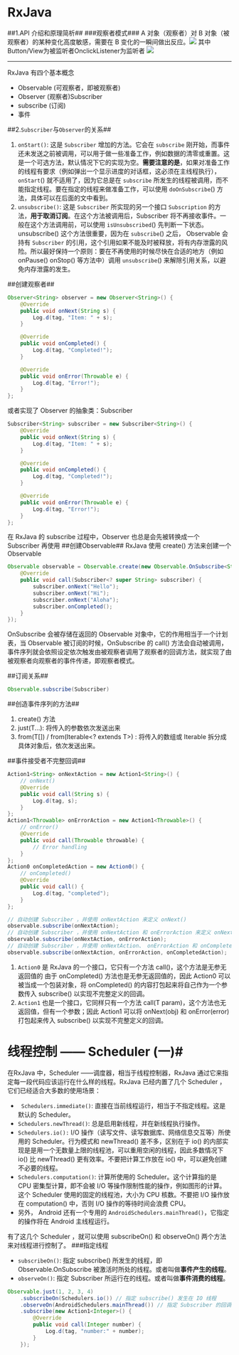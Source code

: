 # RxJava #
##1.API 介绍和原理简析##
###观察者模式###
A 对象（观察者）对 B 对象（被观察者）的某种变化高度敏感，需要在 B 变化的一瞬间做出反应。![](http://i.imgur.com/BI6kH4T.png)
其中Button/View为被监听者OnclickListener为监听者 
  ![](http://i.imgur.com/CuHQwHK.png)

----------

RxJava 有四个基本概念
- Observable (可观察者，即被观察者)
- Observer (观察者)Subscriber
- subscribe (订阅)
- 事件

##2.```Subscriber```与```Observer```的关系##
1. `onStart()`: 这是 `Subscriber` 增加的方法。它会在 `subscribe` 刚开始，而事件还未发送之前被调用，可以用于做一些准备工作，例如数据的清零或重置。这是一个可选方法，默认情况下它的实现为空。**需要注意的是**，如果对准备工作的线程有要求（例如弹出一个显示进度的对话框，这必须在主线程执行）， `onStart`() 就不适用了，因为它总是在 `subscribe` 所发生的线程被调用，而不能指定线程。要在指定的线程来做准备工作，可以使用 `doOnSubscribe`() 方法，具体可以在后面的文中看到。
2. `unsubscribe()`: 这是 `Subscriber` 所实现的另一个接口 `Subscription` 的方法，**用于取消订阅**。在这个方法被调用后，Subscriber 将不再接收事件。一般在这个方法调用前，可以使用 `isUnsubscribed`() 先判断一下状态。 unsubscribe() 这个方法很重要，因为在 `subscribe`() 之后， Observable 会持有 `Subscriber` 的引用，这个引用如果不能及时被释放，将有内存泄露的风险。所以最好保持一个原则：要在不再使用的时候尽快在合适的地方（例如 onPause() onStop() 等方法中）调用 `unsubscribe`() 来解除引用关系，以避免内存泄露的发生。

##创建观察者##
```java
Observer<String> observer = new Observer<String>() {
    @Override
    public void onNext(String s) {
        Log.d(tag, "Item: " + s);
    }

    @Override
    public void onCompleted() {
        Log.d(tag, "Completed!");
    }

    @Override
    public void onError(Throwable e) {
        Log.d(tag, "Error!");
    }
};
```
或者实现了 Observer 的抽象类：Subscriber
```java
Subscriber<String> subscriber = new Subscriber<String>() {
    @Override
    public void onNext(String s) {
        Log.d(tag, "Item: " + s);
    }

    @Override
    public void onCompleted() {
        Log.d(tag, "Completed!");
    }

    @Override
    public void onError(Throwable e) {
        Log.d(tag, "Error!");
    }
};
```
在 RxJava 的 subscribe 过程中，Observer 也总是会先被转换成一个 Subscriber 再使用
##创建Observable##
RxJava 使用 create() 方法来创建一个 Observable
```java
Observable observable = Observable.create(new Observable.OnSubscribe<String>() {
    @Override
    public void call(Subscriber<? super String> subscriber) {
        subscriber.onNext("Hello");
        subscriber.onNext("Hi");
        subscriber.onNext("Aloha");
        subscriber.onCompleted();
    }
});
```
OnSubscribe 会被存储在返回的 Observable 对象中，它的作用相当于一个计划表，当 Observable 被订阅的时候，OnSubscribe 的 call() 方法会自动被调用，事件序列就会依照设定依次触发由被观察者调用了观察者的回调方法，就实现了由被观察者向观察者的事件传递，即观察者模式。

##订阅关系##
```java
Observable.subscribe(Subscriber)
```

##创造事件序列的方法##
1. create() 方法
2. just(T...): 将传入的参数依次发送出来
3. from(T[]) / from(Iterable<? extends T>) : 将传入的数组或 Iterable 拆分成具体对象后，依次发送出来。

##事件接受者不完整回调##
```java
Action1<String> onNextAction = new Action1<String>() {
    // onNext()
    @Override
    public void call(String s) {
        Log.d(tag, s);
    }
};
Action1<Throwable> onErrorAction = new Action1<Throwable>() {
    // onError()
    @Override
    public void call(Throwable throwable) {
        // Error handling
    }
};
Action0 onCompletedAction = new Action0() {
    // onCompleted()
    @Override
    public void call() {
        Log.d(tag, "completed");
    }
};

// 自动创建 Subscriber ，并使用 onNextAction 来定义 onNext()
observable.subscribe(onNextAction);
// 自动创建 Subscriber ，并使用 onNextAction 和 onErrorAction 来定义 onNext() 和 onError()
observable.subscribe(onNextAction, onErrorAction);
// 自动创建 Subscriber ，并使用 onNextAction、 onErrorAction 和 onCompletedAction 来定义 onNext()、 onError() 和 onCompleted()
observable.subscribe(onNextAction, onErrorAction, onCompletedAction);
```
1. `Action0` 是 RxJava 的一个接口，它只有一个方法 call()，这个方法是无参无返回值的
由于 onCompleted() 方法也是无参无返回值的，因此 Action0 可以被当成一个包装对象，将 onCompleted() 的内容打包起来将自己作为一个参数传入 subscribe() 以实现不完整定义的回调。
2. `Action1` 也是一个接口，它同样只有一个方法 call(T param)，这个方法也无返回值，但有一个参数；因此 Action1 可以将 onNext(obj) 和 onError(error) 打包起来传入 subscribe() 以实现不完整定义的回调。

# 线程控制 —— Scheduler (一)#
在RxJava 中，Scheduler ——调度器，相当于线程控制器，RxJava 通过它来指定每一段代码应该运行在什么样的线程。RxJava 已经内置了几个 Scheduler ，它们已经适合大多数的使用场景：

- ` Schedulers.immediate()`: 直接在当前线程运行，相当于不指定线程。这是默认的 Scheduler。
- `Schedulers.newThread()`: 总是启用新线程，并在新线程执行操作。
- `Schedulers.io():` I/O 操作（读写文件、读写数据库、网络信息交互等）所使用的 Scheduler。行为模式和 newThread() 差不多，区别在于 io() 的内部实现是是用一个无数量上限的线程池，可以重用空闲的线程，因此多数情况下 io() 比 newThread() 更有效率。不要把计算工作放在 io() 中，可以避免创建不必要的线程。
- `Schedulers.computation()`: 计算所使用的 Scheduler。这个计算指的是 CPU 密集型计算，即不会被 I/O 等操作限制性能的操作，例如图形的计算。这个 Scheduler 使用的固定的线程池，大小为 CPU 核数。不要把 I/O 操作放在 computation() 中，否则 I/O 操作的等待时间会浪费 CPU。
- 另外， Android 还有一个专用的 `AndroidSchedulers.mainThread()`，它指定的操作将在 Android 主线程运行。

有了这几个 Scheduler ，就可以使用 subscribeOn() 和 observeOn() 两个方法来对线程进行控制了。
###指定线程
- `subscribeOn()`: 指定 subscribe() 所发生的线程，即 Observable.OnSubscribe 被激活时所处的线程。或者叫做**事件产生的线程**。
- `observeOn()`: 指定 Subscriber 所运行在的线程。或者叫做**事件消费的线程**。

```java
Observable.just(1, 2, 3, 4)
    .subscribeOn(Schedulers.io()) // 指定 subscribe() 发生在 IO 线程
    .observeOn(AndroidSchedulers.mainThread()) // 指定 Subscriber 的回调发生在主线程
    .subscribe(new Action1<Integer>() {
        @Override
        public void call(Integer number) {
            Log.d(tag, "number:" + number);
        }
    });
```